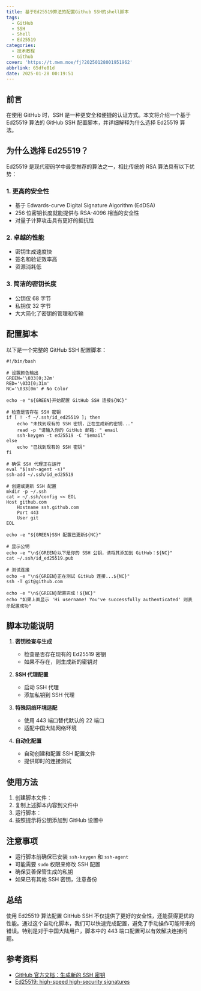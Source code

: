 ```yaml
---
title: 基于Ed25519算法的配置Github SSH的shell脚本
tags:
  - GitHub
  - SSH
  - Shell
  - Ed25519
categories:
  - 技术教程
  - Github
cover: 'https://t.mwm.moe/fj?20250128001951962'
abbrlink: 65dfe81d
date: 2025-01-28 00:19:51
---
```


## 前言

在使用 GitHub 时，SSH 是一种更安全和便捷的认证方式。本文将介绍一个基于 Ed25519 算法的 GitHub SSH 配置脚本，并详细解释为什么选择 Ed25519 算法。

## 为什么选择 Ed25519？

Ed25519 是现代密码学中最受推荐的算法之一，相比传统的 RSA 算法具有以下优势：

### 1. 更高的安全性
- 基于 Edwards-curve Digital Signature Algorithm (EdDSA)
- 256 位密钥长度就能提供与 RSA-4096 相当的安全性
- 对量子计算攻击具有更好的抵抗性

### 2. 卓越的性能
- 密钥生成速度快
- 签名和验证效率高
- 资源消耗低

### 3. 简洁的密钥长度
- 公钥仅 68 字节
- 私钥仅 32 字节
- 大大简化了密钥的管理和传输

## 配置脚本

以下是一个完整的 GitHub SSH 配置脚本：

```shell
#!/bin/bash

# 设置颜色输出
GREEN='\033[0;32m'
RED='\033[0;31m'
NC='\033[0m' # No Color

echo -e "${GREEN}开始配置 GitHub SSH 连接${NC}"

# 检查是否存在 SSH 密钥
if [ ! -f ~/.ssh/id_ed25519 ]; then
    echo "未找到现有的 SSH 密钥，正在生成新的密钥..."
    read -p "请输入你的 GitHub 邮箱: " email
    ssh-keygen -t ed25519 -C "$email"
else
    echo "已找到现有的 SSH 密钥"
fi

# 确保 SSH 代理正在运行
eval "$(ssh-agent -s)"
ssh-add ~/.ssh/id_ed25519

# 创建或更新 SSH 配置
mkdir -p ~/.ssh
cat > ~/.ssh/config << EOL
Host github.com
    Hostname ssh.github.com
    Port 443
    User git
EOL

echo -e "${GREEN}SSH 配置已更新${NC}"

# 显示公钥
echo -e "\n${GREEN}以下是你的 SSH 公钥，请将其添加到 GitHub：${NC}"
cat ~/.ssh/id_ed25519.pub

# 测试连接
echo -e "\n${GREEN}正在测试 GitHub 连接...${NC}"
ssh -T git@github.com

echo -e "\n${GREEN}配置完成！${NC}"
echo "如果上面显示 'Hi username! You've successfully authenticated' 则表示配置成功" 
```

## 脚本功能说明

1. **密钥检查与生成**
   - 检查是否存在现有的 Ed25519 密钥
   - 如果不存在，则生成新的密钥对

2. **SSH 代理配置**
   - 启动 SSH 代理
   - 添加私钥到 SSH 代理

3. **特殊网络环境适配**
   - 使用 443 端口替代默认的 22 端口
   - 适配中国大陆网络环境

4. **自动化配置**
   - 自动创建和配置 SSH 配置文件
   - 提供即时的连接测试

## 使用方法

1. 创建脚本文件：
2. 复制上述脚本内容到文件中
3. 运行脚本：
4. 按照提示将公钥添加到 GitHub 设置中

## 注意事项

- 运行脚本前确保已安装 `ssh-keygen` 和 `ssh-agent`
- 可能需要 `sudo` 权限来修改 SSH 配置
- 确保妥善保管生成的私钥
- 如果已有其他 SSH 密钥，注意备份

## 总结

使用 Ed25519 算法配置 GitHub SSH 不仅提供了更好的安全性，还能获得更优的性能。通过这个自动化脚本，我们可以快速完成配置，避免了手动操作可能带来的错误。特别是对于中国大陆用户，脚本中的 443 端口配置可以有效解决连接问题。

## 参考资料

- [GitHub 官方文档：生成新的 SSH 密钥](https://docs.github.com/cn/authentication/connecting-to-github-with-ssh/generating-a-new-ssh-key-and-adding-it-to-the-ssh-agent)
- [Ed25519: high-speed high-security signatures](https://ed25519.cr.yp.to/)
